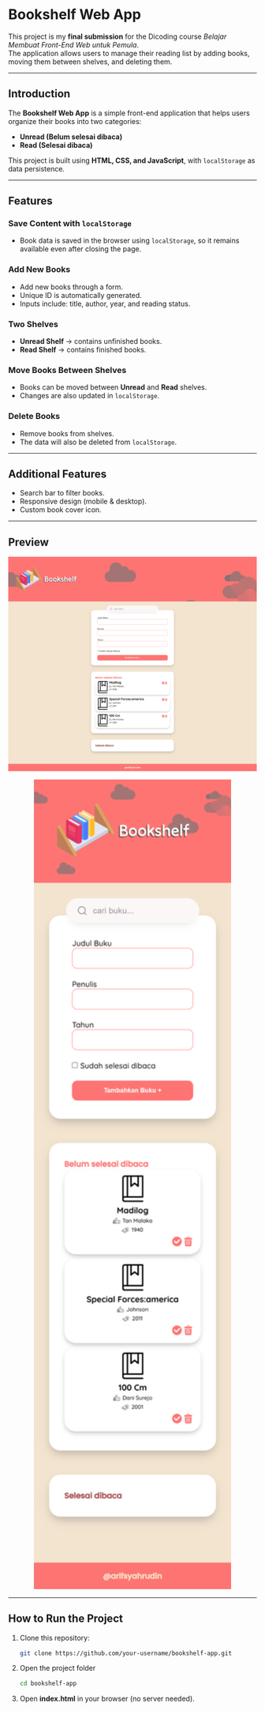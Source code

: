 # Bookshelf Web App

This project is my **final submission** for the Dicoding course *Belajar Membuat Front-End Web untuk Pemula*.  
The application allows users to manage their reading list by adding books, moving them between shelves, and deleting them.  

---

## Introduction
The **Bookshelf Web App** is a simple front-end application that helps users organize their books into two categories:  
- **Unread (Belum selesai dibaca)**  
- **Read (Selesai dibaca)**  

This project is built using **HTML, CSS, and JavaScript**, with `localStorage` as data persistence.  

---

## Features

### Save Content with `localStorage`
- Book data is saved in the browser using `localStorage`, so it remains available even after closing the page.  

### Add New Books
- Add new books through a form.  
- Unique ID is automatically generated.  
- Inputs include: title, author, year, and reading status.  

### Two Shelves
- **Unread Shelf** → contains unfinished books.  
- **Read Shelf** → contains finished books.  

### Move Books Between Shelves
- Books can be moved between **Unread** and **Read** shelves.  
- Changes are also updated in `localStorage`.  

### Delete Books
- Remove books from shelves.  
- The data will also be deleted from `localStorage`.  

---

## Additional Features
- Search bar to filter books.  
- Responsive design (mobile & desktop).    
- Custom book cover icon.  

---

## Preview
![Bookshelf App Screenshot](assets/preview-desktop.png)

<p align="center">
  <img src="assets/preview-mobile.png" alt="Landing Page Preview-mobile" width="400"/>
</p>

---
## How to Run the Project
1. Clone this repository:
   ```bash
   git clone https://github.com/your-username/bookshelf-app.git

2. Open the project folder
   ```bash
   cd bookshelf-app
3. Open **index.html** in your browser (no server needed).
